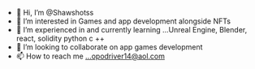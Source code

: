- 👋 Hi, I’m @Shawshotss
- 👀 I’m interested in Games and app development alongside NFTs 
- 🌱 I’m experienced in and currently learning ...Unreal Engine, Blender, react, solidity python c ++
- 💞️ I’m looking to collaborate on app games development
- 📫 How to reach me ...opodriver14@aol.com

<!---
Shawshotss/Shawshotss is a ✨ special ✨ repository because its `README.md` (this file) appears on your GitHub profile.
You can click the Preview link to take a look at your changes.
--->

